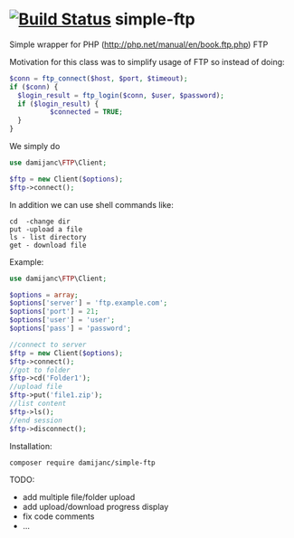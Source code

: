 [![Build Status](https://travis-ci.org/damijanc/simple-ftp.svg?branch=master)](https://travis-ci.org/damijanc/simple-ftp)
simple-ftp
==========

Simple wrapper for PHP (http://php.net/manual/en/book.ftp.php) FTP

Motivation for this class was to simplify usage of FTP
so instead of doing:

```PHP
$conn = ftp_connect($host, $port, $timeout);
if ($conn) {
  $login_result = ftp_login($conn, $user, $password);
  if ($login_result) {
          $connected = TRUE;
  }
}
```

We simply do


```PHP
use damijanc\FTP\Client;

$ftp = new Client($options);
$ftp->connect();

```

In addition we can use shell commands like:

```
cd  -change dir
put -upload a file
ls - list directory
get - download file
```

Example:

```PHP
use damijanc\FTP\Client;

$options = array;
$options['server'] = 'ftp.example.com';
$options['port'] = 21;
$options['user'] = 'user';
$options['pass'] = 'password';

//connect to server
$ftp = new Client($options);
$ftp->connect();
//got to folder
$ftp->cd('Folder1');
//upload file
$ftp->put('file1.zip');
//list content
$ftp->ls();
//end session
$ftp->disconnect();
```

Installation:

```
composer require damijanc/simple-ftp
```

TODO:

- add multiple file/folder upload
- add upload/download progress display
- fix code comments
- ...

